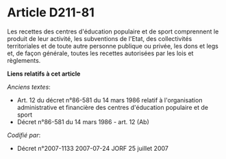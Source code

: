 # Article D211-81

Les recettes des centres d'éducation populaire et de sport comprennent le produit de leur activité, les subventions de
l'Etat, des collectivités territoriales et de toute autre personne publique ou privée, les dons et legs et, de façon
générale, toutes les recettes autorisées par les lois et règlements.

**Liens relatifs à cet article**

_Anciens textes_:

  - Art. 12 du décret n°86-581 du 14 mars 1986 relatif à l'organisation administrative et financière des centres d'éducation populaire et de sport
  - Décret n°86-581 du 14 mars 1986 - art. 12 (Ab)

_Codifié par_:

  - Décret n°2007-1133 2007-07-24 JORF 25 juillet 2007
